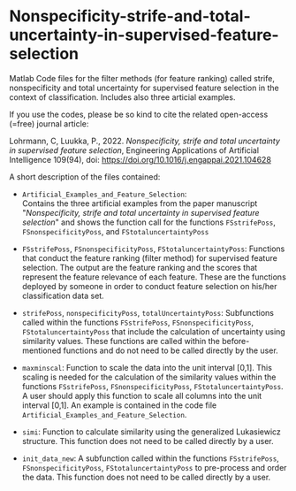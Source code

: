 # Nonspecificity-strife-and-total-uncertainty-in-supervised-feature-selection
Matlab Code files for the filter methods (for feature ranking) called strife, nonspecificity and total uncertainty for supervised feature selection in the context of classification. Includes also three articial examples. 

If you use the codes, please be so kind to cite the related open-access (=free) journal article:

Lohrmann, C, Luukka, P., 2022. *Nonspecificity, strife and total uncertainty in supervised feature selection*, Engineering Applications of Artificial Intelligence 109(94), doi: https://doi.org/10.1016/j.engappai.2021.104628



A short description of the files contained:


- `Artificial_Examples_and_Feature_Selection`: <br />
Contains the three artificial examples from the paper manuscript "*Nonspecificity, strife and total uncertainty in supervised feature selection*" and shows the function call for the functions `FSstrifePoss`, `FSnonspecificityPoss`, and `FStotaluncertaintyPoss`

- `FSstrifePoss`, `FSnonspecificityPoss`, `FStotaluncertaintyPoss`:
Functions that conduct the feature ranking (filter method) for supervised feature selection. The output are the feature ranking and the scores that represent the feature relevance of each feature. These are the functions deployed by someone in order to conduct feature selection on his/her classification data set.

- `strifePoss`, `nonspecificityPoss`, `totalUncertaintyPoss`:
Subfunctions called within the functions `FSstrifePoss`, `FSnonspecificityPoss`, `FStotaluncertaintyPoss` that include the calculation of uncertainty using similarity values. These functions are called within the before-mentioned functions and do not need to be called directly by the user.

- `maxminscal`:
Function to scale the data into the unit interval [0,1]. This scaling is needed for the calculation of the similarity values within the functions `FSstrifePoss`, `FSnonspecificityPoss`, `FStotaluncertaintyPoss`. A user should apply this function to scale all columns into the unit interval [0,1]. An example is contained in the code file `Artificial_Examples_and_Feature_Selection`.

- `simi`:
Function to calculate similarity using the generalized Lukasiewicz structure. This function does not need to be called directly by a user.

- `init_data_new`:
A subfunction called within the functions `FSstrifePoss`, `FSnonspecificityPoss`, `FStotaluncertaintyPoss` to pre-process and order the data. This function does not need to be called directly by a user.
